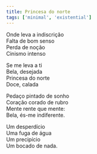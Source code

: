 ```yaml
---
title: Princesa do norte
tags: ['minimal', 'existential']
---
```


Onde leva a indiscrição  
Falta de bom senso  
Perda de noção  
Cinismo intenso  

Se me leva a ti  
Bela, desejada  
Princesa do norte  
Doce, calada  

Pedaço pintado de sonho  
Coração corado de rubro  
Mente rente que mente:  
Bela, és-me indiferente.  

Um desperdício  
Uma fuga de água  
Um precipício  
Um bocado de nada.  
